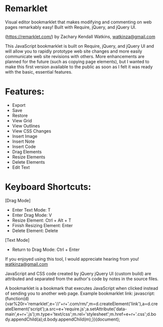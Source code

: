 # Remarklet
Visual editor bookmarklet that makes modifying and commenting on web pages remarkably easy!
Built with Require, jQuery, and jQuery UI.

(https://remarklet.com/) by Zachary Kendall Watkins, watkinza@gmail.com

This JavaScript bookmarklet is built on Require, jQuery, and jQuery UI and will allow you to rapidly prototype web site changes and more easily communicate web site revisions with others. More enhancements are planned for the future (such as copying page elements), but I wanted to make this first version available to the public as soon as I felt it was ready with the basic, essential features.

# Features:
* Export
* Save
* Restore
* View Grid
* View Outlines
* View CSS Changes
* Insert Image
* Insert Note
* Insert Code
* Drag Elements
* Resize Elements
* Delete Elements
* Edit Text

# Keyboard Shortcuts:
[Drag Mode] 
* Enter Text Mode: T
* Enter Drag Mode: V
* Resize Element: Ctrl + Alt + T
* Finish Resizing Element: Enter
* Delete Element: Delete

[Text Mode]
* Return to Drag Mode: Ctrl + Enter

If you enjoyed using this tool, I would appreciate hearing from you! watkinza@gmail.com

JavaScript and CSS code created by jQuery jQuery UI (custom build) are attributed and separated from the author's code by notes in the source files.

A bookmarklet is a bookmark that executes JavaScript when clicked instead of sending you to another web page. Example bookmarklet link: javascript:(function(d){var%20r='remarklet',e='//'+r+'.com/rm/',m=d.createElement('link'),a=d.createElement('script');a.src=e+'require.js';a.setAttribute('data-main',e+r+'.js');m.type='text/css';m.rel='stylesheet';m.href=e+r+'.css';d.body.appendChild(a);d.body.appendChild(m);})(document);
